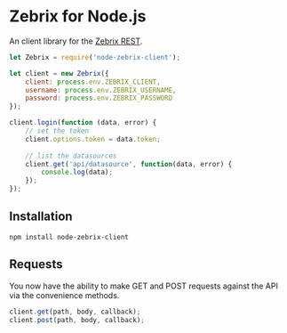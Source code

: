 # Zebrix for Node.js

An client library for the [Zebrix REST](http://www.zebrix.net/documentation/doku.php?id=en:zebrixrestapi).

```javascript
let Zebrix = require('node-zebrix-client');

let client = new Zebrix({
    client: process.env.ZEBRIX_CLIENT,
    username: process.env.ZEBRIX_USERNAME,
    password: process.env.ZEBRIX_PASSWORD
});

client.login(function (data, error) {
    // set the token
    client.options.token = data.token;
    
    // list the datasources
    client.get('api/datasource', function(data, error) {
        console.log(data);
    });
});
```

## Installation

`npm install node-zebrix-client`

## Requests

You now have the ability to make GET and POST requests against the API via the convenience methods.

```javascript
client.get(path, body, callback);
client.post(path, body, callback);
```
